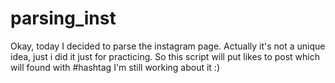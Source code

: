 # parsing_inst
Okay, today I decided to parse the instagram page. Actually it's not a unique idea, just i did it just for practicing. So this script will put likes to post which will found with #hashtag
 I'm still working about it :)
